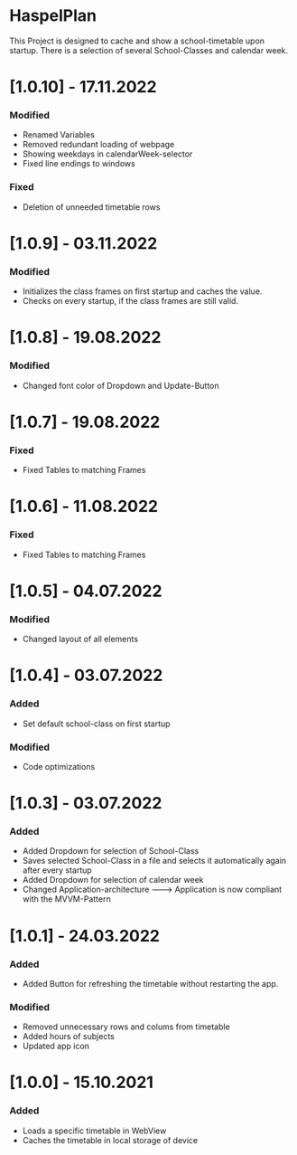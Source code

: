 # HaspelPlan

This Project is designed to cache and show a school-timetable upon startup.
There is a selection of several School-Classes and calendar week.

# [1.0.10] - 17.11.2022
### Modified
- Renamed Variables
- Removed redundant loading of webpage
- Showing weekdays in calendarWeek-selector
- Fixed line endings to windows

### Fixed
- Deletion of unneeded timetable rows

# [1.0.9] - 03.11.2022
### Modified
- Initializes the class frames on first startup and caches the value.
- Checks on every startup, if the class frames are still valid.

# [1.0.8] - 19.08.2022
### Modified
- Changed font color of Dropdown and Update-Button

# [1.0.7] - 19.08.2022
### Fixed
- Fixed Tables to matching Frames

# [1.0.6] - 11.08.2022
### Fixed
- Fixed Tables to matching Frames

# [1.0.5] - 04.07.2022
### Modified
- Changed layout of all elements

# [1.0.4] - 03.07.2022
### Added
- Set default school-class on first startup

### Modified
- Code optimizations


# [1.0.3] - 03.07.2022
### Added
- Added Dropdown for selection of School-Class
- Saves selected School-Class in a file and selects it automatically again after every startup
- Added Dropdown for selection of calendar week
- Changed Application-architecture ---> Application is now compliant with the MVVM-Pattern

# [1.0.1] - 24.03.2022
### Added
- Added Button for refreshing the timetable without restarting the app.

### Modified
- Removed unnecessary rows and colums from timetable
- Added hours of subjects
- Updated app icon


# [1.0.0] - 15.10.2021
### Added
- Loads a specific timetable in WebView
- Caches the timetable in local storage of device
